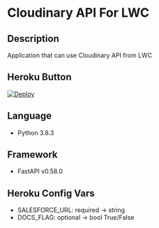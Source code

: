 # Cloudinary API For LWC

## Description
Application that can use Cloudinary API from LWC

## Heroku Button
[![Deploy](https://www.herokucdn.com/deploy/button.png)](https://heroku.com/deploy)

## Language
- Python 3.8.3

## Framework
- FastAPI v0.58.0

## Heroku Config Vars
- SALESFORCE_URL: required -> string
- DOCS_FLAG: optional -> bool True/False

